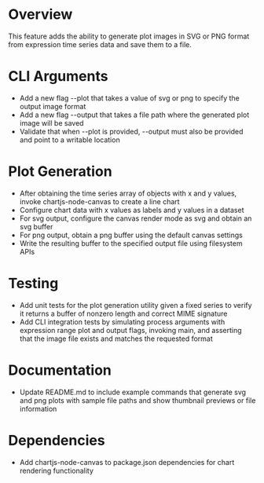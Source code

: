 # Overview
This feature adds the ability to generate plot images in SVG or PNG format from expression time series data and save them to a file.

# CLI Arguments
- Add a new flag --plot that takes a value of svg or png to specify the output image format
- Add a new flag --output that takes a file path where the generated plot image will be saved
- Validate that when --plot is provided, --output must also be provided and point to a writable location

# Plot Generation
- After obtaining the time series array of objects with x and y values, invoke chartjs-node-canvas to create a line chart
- Configure chart data with x values as labels and y values in a dataset
- For svg output, configure the canvas render mode as svg and obtain an svg buffer
- For png output, obtain a png buffer using the default canvas settings
- Write the resulting buffer to the specified output file using filesystem APIs

# Testing
- Add unit tests for the plot generation utility given a fixed series to verify it returns a buffer of nonzero length and correct MIME signature
- Add CLI integration tests by simulating process arguments with expression range plot and output flags, invoking main, and asserting that the image file exists and matches the requested format

# Documentation
- Update README.md to include example commands that generate svg and png plots with sample file paths and show thumbnail previews or file information

# Dependencies
- Add chartjs-node-canvas to package.json dependencies for chart rendering functionality